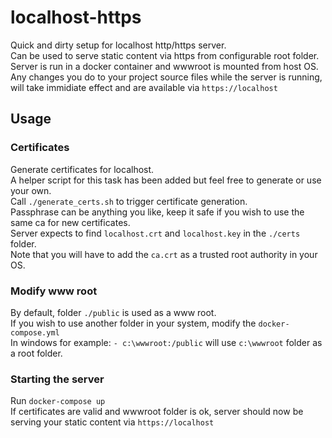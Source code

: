 # localhost-https
Quick and dirty setup for localhost http/https server.  
Can be used to serve static content via https from configurable root folder.  
Server is run in a docker container and wwwroot is mounted from host OS.  
Any changes you do to your project source files while the server is running,
will take immidiate effect and are available via `https://localhost`
## Usage
### Certificates
Generate certificates for localhost.  
A helper script for this task has been added but feel free to generate or use your own.  
Call `./generate_certs.sh` to trigger certificate generation.  
Passphrase can be anything you like, keep it safe if you wish to use the same ca for new certificates.  
Server expects to find `localhost.crt` and `localhost.key` in the `./certs` folder.  
Note that you will have to add the `ca.crt` as a trusted root authority in your OS.  

### Modify www root
By default, folder `./public` is used as a www root.  
If you wish to use another folder in your system, modify the `docker-compose.yml`  
In windows for example: `- c:\wwwroot:/public` will use `c:\wwwroot` folder as a root folder.

### Starting the server
Run `docker-compose up`  
If certificates are valid and wwwroot folder is ok, server should now be serving your static content via `https://localhost`
